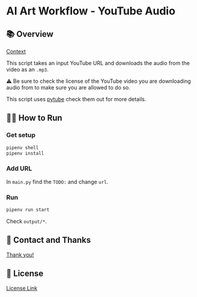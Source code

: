 # AI Art Workflow - YouTube Audio

## 📚 Overview

[Context](../README.md)

This script takes an input YouTube URL and downloads the audio from the video as an `.mp3`.

⚠️ Be sure to check the license of the YouTube video you are downloading audio from to make sure you are allowed to do so.

This script uses [pytube](https://github.com/pytube/pytube) check them out for more details.

## 🏃‍♀️ How to Run

### Get setup

```bash
pipenv shell
pipenv install
```

### Add URL

In `main.py` find the `TODO:` and change `url`.

### Run

```bash
pipenv run start
```

Check `output/*`.

## 🙏 Contact and Thanks

[Thank you!](../README.md#🙏-contact-and-thanks)

## 🪪 License

[License Link](../LICENSE.md)
